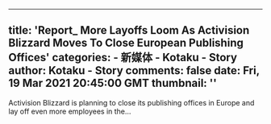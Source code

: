 
---
title: 'Report_ More Layoffs Loom As Activision Blizzard Moves To Close European Publishing Offices'
categories: 
    - 新媒体
    - Kotaku - Story
author: Kotaku - Story
comments: false
date: Fri, 19 Mar 2021 20:45:00 GMT
thumbnail: ''
---

<div>   
Activision Blizzard is planning to close its publishing offices in Europe and lay off even more employees in the…  
</div>
            